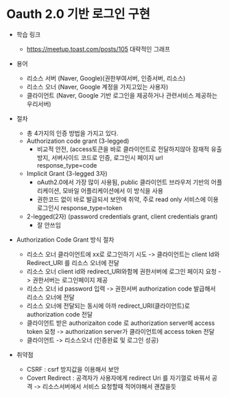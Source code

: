 # Oauth 2.0 기반 로그인 구현
* 학습 링크
    - https://meetup.toast.com/posts/105 대략적인 그래프
* 용어
    - 리소스 서버 (Naver, Google)(권한부여서버, 인증서버, 리소스)
    - 리소스 오너 (Naver, Google 계정을 가지고있는 사용자)
    - 클라이언트 (Naver, Google 기반 로그인을 제공하거나 관련서비스 제공하는 우리서버)

* 절차 
    - 총 4가지의 인증 방법을 가지고 있다. 
    - Authorization code grant (3-legged)
        - 비교적 안전, (access토큰을 바로 클라이언트로 전달하지않아 잠재적 유출방지, 서버사이드 코드로 인증, 로그인시 페이지 url response_type=code
    - Implicit Grant (3-legged 3자)
        - oAuth2.0에서 가장 많이 사용됨, public 클라이언트 브라우저 기반의 어플리케이션, 모바일 어플리케이션에서 이 방식을 사용
        - 권한코드 없이 바로 발급되서 보안에 취약, 주로 read only 서비스에 이용 로그인시 response_type=token
    - 2-legged(2자) (password credentials grant, client credentials grant)
        - 잘 안쓰임

* Authorization Code Grant 방식 절차
    - 리소스 오너 클라이언트에 xx로 로그인하기 시도 -> 클라이언트는 client Id와 Redirect_URI 를 리소스 오너에 전달
    - 리소스 오너 client id와 redirect_URI와함께 권한서버에 로그인 페이지 요청 -> 권한서버는 로그인페이지 제공
    - 리소스 오너 id password 입력 -> 권한서버 authorization code 발급해서 리소스 오너에 전달
    - 리소스 오너에 전달되는 동시에 아까 redirect_URI(클라이언트)로 authorization code 전달
    - 클라이언트 받은 authorizaiton code 로 authorization server에 access token 요청 -> authorization server가 클라이언트에 access token 전달
    - 클라이언트 -> 리소스오너 (인증완료 및 로그인 성공)

* 취약점
    - CSRF : csrf 방지값을 이용해서 보안
    - Covert Redirect : 공격자가 사용자에게 redirect Uri 를 자기껄로 바꿔서 공격 -> 리소스서버에서 서비스 요청할때 적어야해서 괜찮을듯  